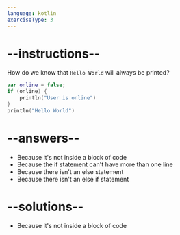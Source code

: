 ```yaml
---
language: kotlin
exerciseType: 3
---
```


# --instructions--

How do we know that `Hello World` will always be printed?
```kotlin
var online = false;
if (online) {
    println("User is online")
}
println("Hello World")
```

# --answers--

- Because it's not inside a block of code
- Because the if statement can't have more than one line
- Because there isn't an else statement
- Because there isn't an else if statement

# --solutions--

- Because it's not inside a block of code
